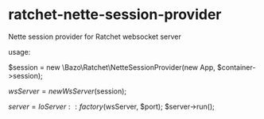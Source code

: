 ratchet-nette-session-provider
==============================

Nette session provider for Ratchet websocket server

usage:

$session = new \Bazo\Ratchet\NetteSessionProvider(new App, $container->session);

$wsServer = new WsServer($session);

$server = IoServer::factory($wsServer, $port);
$server->run();